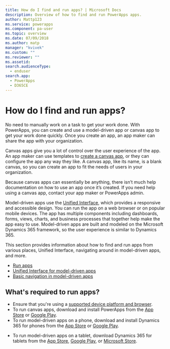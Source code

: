 ```yaml
---
title: How do I find and run apps? | Microsoft Docs
description: Overview of how to find and run PowerApps apps.
author: Mattp123
ms.service: powerapps
ms.component: pa-user
ms.topic: overview
ms.date: 07/09/2018
ms.author: matp
manager: "kvivek"
ms.custom: ""
ms.reviewer: ""
ms.assetid: 
search.audienceType: 
  - enduser
search.app: 
  - PowerApps
  - D365CE
---
```


# How do I find and run apps?

No need to manually work on a task to get your work done. With PowerApps, you can create and use a model-driven app or canvas app to get your work done quickly. Once you create an app, an app maker can share the app with your organization. 

Canvas apps give you a lot of control over the user experience of the app. An app maker can use templates to [create a canvas app](../maker/index.md), or they can configure the app any way they like. A canvas app, like its name, is a blank canvas, so you can create an app to fit the needs of users in your organization.

Because canvas apps can essentially be anything, there isn’t much help documentation on how to use an app once it’s created. If you need help using a canvas app, contact your app maker or PowerApps admin.

Model-driven apps use the [Unified Interface](unified-interface.md), which provides a responsive and accessible design. You can run the app on a web browser or on popular mobile devices.  The app has multiple components including dashboards, forms, views, charts, and business processes that together help make the app easy to use.  Model-driven apps are built and modeled on the Microsoft Dynamics 365 framework, so the user experience is similar to Dynamics 365.

This section provides information about how to find and run apps from various places, Unified Interface, navigating around in model-driven apps, and more.

- [Run apps](run-app-browser.md)
- [Unified Interface for model-driven apps](unified-interface.md)
- [Basic navigation in model-driven apps](navigation.md)


## What's required to run apps?
* Ensure that you're using a [supported device platform and browser](../maker/canvas-apps/limits-and-config.md).
* To run canvas apps, download and install PowerApps from the [App Store](https://itunes.apple.com/app/powerapps/id1047318566?mt=8) or [Google Play](https://play.google.com/store/apps/details?id=com.microsoft.msapps).
* To run model-driven apps on a phone, download and install Dynamics 365 for phones from the [App Store](https://itunes.apple.com/app/dynamics-crm-for-phones/id1003997947?ls=1&mt=8) or [Google Play](https://play.google.com/store/apps/details?id=com.microsoft.crm.crmphone). 
- To run model-driven apps on a tablet, download Dynamics 365 for tablets from the [App Store](https://itunes.apple.com/app/microsoft-dynamics-crm/id678800460?mt=8), [Google Play](https://play.google.com/store/apps/details?id=com.microsoft.crm.crmtablet), or [Microsoft Store](https://www.microsoft.com/store/p/microsoft-dynamics-365/9nblggh4rfqp).
